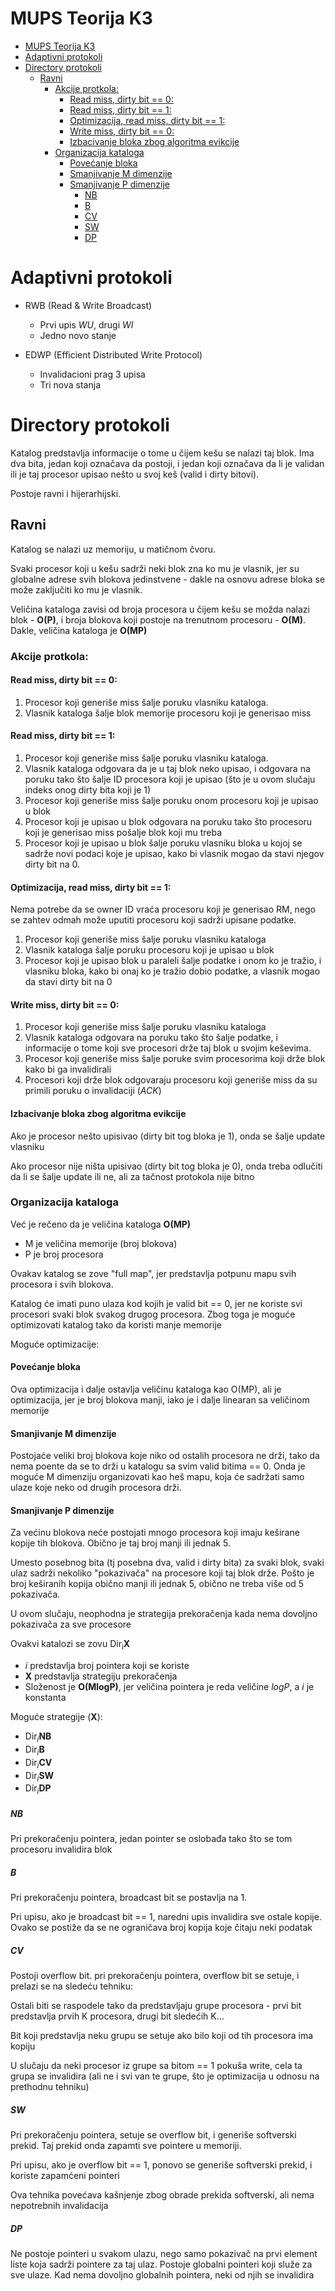# MUPS Teorija K3

<!-- TOC -->

- [MUPS Teorija K3](#mups-teorija-k3)
- [Adaptivni protokoli](#adaptivni-protokoli)
- [Directory protokoli](#directory-protokoli)
    - [Ravni](#ravni)
        - [Akcije protkola:](#akcije-protkola)
            - [Read miss, dirty bit == 0:](#read-miss-dirty-bit--0)
            - [Read miss, dirty bit == 1:](#read-miss-dirty-bit--1)
            - [Optimizacija, read miss, dirty bit == 1:](#optimizacija-read-miss-dirty-bit--1)
            - [Write miss, dirty bit == 0:](#write-miss-dirty-bit--0)
            - [Izbacivanje bloka zbog algoritma evikcije](#izbacivanje-bloka-zbog-algoritma-evikcije)
        - [Organizacija kataloga](#organizacija-kataloga)
            - [Povećanje bloka](#povećanje-bloka)
            - [Smanjivanje M dimenzije](#smanjivanje-m-dimenzije)
            - [Smanjivanje P dimenzije](#smanjivanje-p-dimenzije)
                - [NB](#nb)
                - [B](#b)
                - [CV](#cv)
                - [SW](#sw)
                - [DP](#dp)

<!-- /TOC -->

# Adaptivni protokoli

- RWB (Read & Write Broadcast)
    - Prvi upis _WU_, drugi _WI_
    - Jedno novo stanje

- EDWP (Efficient Distributed Write Protocol)
    - Invalidacioni prag 3 upisa
    - Tri nova stanja

# Directory protokoli

Katalog predstavlja informacije o tome u čijem kešu se nalazi taj blok. Ima dva bita, jedan koji označava da postoji, i jedan koji označava da li je validan ili je taj procesor upisao nešto u svoj keš (valid i dirty bitovi).

Postoje ravni i hijerarhijski.

## Ravni

Katalog se nalazi uz memoriju, u matičnom čvoru.

Svaki procesor koji u kešu sadrži neki blok zna ko mu je vlasnik, jer su globalne adrese svih blokova jedinstvene - dakle na osnovu adrese bloka se može zaključiti ko mu je vlasnik.

Veličina kataloga zavisi od broja procesora u čijem kešu se možda nalazi blok - **O(P)**, i broja blokova koji postoje na trenutnom procesoru - **O(M)**. Dakle, veličina kataloga je **O(MP)**

### Akcije protkola:

#### Read miss, dirty bit == 0:
    
1) Procesor koji generiše miss šalje poruku vlasniku kataloga.
2) Vlasnik kataloga šalje blok memorije procesoru koji je generisao miss

#### Read miss, dirty bit == 1:

1) Procesor koji generiše miss šalje poruku vlasniku kataloga.
2) Vlasnik kataloga odgovara da je u taj blok neko upisao, i odgovara na poruku tako što šalje ID procesora koji je upisao (što je u ovom slučaju indeks onog dirty bita koji je 1)
3) Procesor koji generiše miss šalje poruku onom procesoru koji je upisao u blok
4) Procesor koji je upisao u blok odgovara na poruku tako što procesoru koji je generisao miss pošalje blok koji mu treba
5) Procesor koji je upisao u blok šalje poruku vlasniku bloka u kojoj se sadrže novi podaci koje je upisao, kako bi vlasnik mogao da stavi njegov dirty bit na 0.

#### Optimizacija, read miss, dirty bit == 1:

Nema potrebe da se owner ID vraća procesoru koji je generisao RM, nego se zahtev odmah može uputiti procesoru koji sadrži upisane podatke.

1) Procesor koji generiše miss šalje poruku vlasniku kataloga
2) Vlasnik kataloga šalje poruku procesoru koji je upisao u blok
3) Procesor koji je upisao blok u paraleli šalje podatke i onom ko je tražio, i vlasniku bloka, kako bi onaj ko je tražio dobio podatke, a vlasnik mogao da stavi dirty bit na 0

#### Write miss, dirty bit == 0:

1) Procesor koji generiše miss šalje poruku vlasniku kataloga
2) Vlasnik kataloga odgovara na poruku tako što šalje podatke, i informacije o tome koji sve procesori drže taj blok u svojim keševima.
3) Procesor koji generiše miss šalje poruke svim procesorima koji drže blok kako bi ga invalidirali
4) Procesori koji drže blok odgovaraju procesoru koji generiše miss da su primili poruku o invalidaciji (_ACK_)

#### Izbacivanje bloka zbog algoritma evikcije

Ako je procesor nešto upisivao (dirty bit tog bloka je 1), onda se šalje update vlasniku

Ako procesor nije ništa upisivao (dirty bit tog bloka je 0), onda treba odlučiti da li se šalje update ili ne, ali za tačnost protokola nije bitno

### Organizacija kataloga

Već je rečeno da je veličina kataloga **O(MP)**

- M je veličina memorije (broj blokova)
- P je broj procesora

Ovakav katalog se zove "full map", jer predstavlja potpunu mapu svih procesora i svih blokova.

Katalog će imati puno ulaza kod kojih je valid bit == 0, jer ne koriste svi procesori svaki blok svakog drugog procesora. Zbog toga je moguće optimizovati katalog tako da koristi manje memorije

Moguće optimizacije:

#### Povećanje bloka

Ova optimizacija i dalje ostavlja veličinu kataloga kao O(MP), ali je optimizacija, jer je broj blokova manji, iako je i dalje linearan sa veličinom memorije

#### Smanjivanje M dimenzije

Postojaće veliki broj blokova koje niko od ostalih procesora ne drži, tako da nema poente da se to drži u katalogu sa svim valid bitima == 0. Onda je moguće M dimenziju organizovati kao heš mapu, koja će sadržati samo ulaze koje neko od drugih procesora drži.

#### Smanjivanje P dimenzije

Za većinu blokova neće postojati mnogo procesora koji imaju keširane kopije tih blokova. Obično je taj broj manji ili jednak 5. 

Umesto posebnog bita (tj posebna dva, valid i dirty bita) za svaki blok, svaki ulaz sadrži nekoliko "pokazivača" na procesore koji taj blok drže. Pošto je broj keširanih kopija obično manji ili jednak 5, obično ne treba više od 5 pokazivača.

U ovom slučaju, neophodna je strategija prekoračenja kada nema dovoljno pokazivača za sve procesore

Ovakvi katalozi se zovu Dir<sub>i</sub>**X**
- *i* predstavlja broj pointera koji se koriste
- **X** predstavlja strategiju prekoračenja
- Složenost je **O(MlogP)**, jer veličina pointera je reda veličine _logP_, a _i_ je konstanta

Moguće strategije (**X**):
- Dir<sub>_i_</sub>**NB**
- Dir<sub>_i_</sub>**B**
- Dir<sub>_i_</sub>**CV**
- Dir<sub>_i_</sub>**SW**
- Dir<sub>_i_</sub>**DP**

##### NB

Pri prekoračenju pointera, jedan pointer se oslobađa tako što se tom procesoru invalidira blok

##### B

Pri prekoračenju pointera, broadcast bit se postavlja na 1.

Pri upisu, ako je broadcast bit == 1, naredni upis invalidira sve ostale kopije. Ovako se postiže da se ne ograničava broj kopija koje čitaju neki podatak

##### CV

Postoji overflow bit. pri prekoračenju pointera, overflow bit se setuje, i prelazi se na sledeću tehniku:

Ostali biti se raspodele tako da predstavljaju grupe procesora - prvi bit predstavlja prvih K procesora, drugi bit sledećih K...

Bit koji predstavlja neku grupu se setuje ako bilo koji od tih procesora ima kopiju

U slučaju da neki procesor iz grupe sa bitom == 1 pokuša write, cela ta grupa se invalidira (ali ne i svi van te grupe, što je optimizacija u odnosu na prethodnu tehniku)

##### SW

Pri prekoračenju pointera, setuje se overflow bit, i generiše softverski prekid. Taj prekid onda zapamti sve pointere u memoriji.

Pri upisu, ako je overflow bit == 1, ponovo se generiše softverski prekid, i koriste zapamćeni pointeri

Ova tehnika povećava kašnjenje zbog obrade prekida softverski, ali nema nepotrebnih invalidacija

##### DP

Ne postoje pointeri u svakom ulazu, nego samo pokazivač na prvi element liste koja sadrži pointere za taj ulaz. Postoje globalni pointeri koji služe za sve ulaze. Kad nema dovoljno globalnih pointera, neki od njih se invalidira

